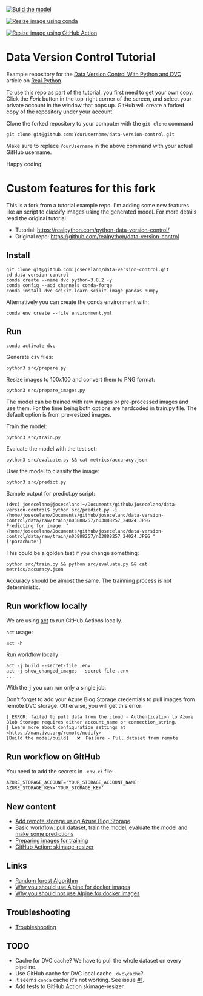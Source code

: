 [![Build the model](https://github.com/josecelano/data-version-control/actions/workflows/main.yml/badge.svg)](https://github.com/josecelano/data-version-control/actions/workflows/main.yml)

[![Resize image using conda](https://github.com/josecelano/data-version-control/actions/workflows/resize-image-conda.yml/badge.svg)](https://github.com/josecelano/data-version-control/actions/workflows/resize-image-conda.yml)

[![Resize image using GitHub Action](https://github.com/josecelano/data-version-control/actions/workflows/resize-image-with-action.yml/badge.svg)](https://github.com/josecelano/data-version-control/actions/workflows/resize-image-with-action.yml)

# Data Version Control Tutorial

Example repository for the [Data Version Control With Python and DVC](https://realpython.com/python-data-version-control/) article on [Real Python](https://realpython.com/).

To use this repo as part of the tutorial, you first need to get your own copy. Click the _Fork_ button in the top-right corner of the screen, and select your private account in the window that pops up. GitHub will create a forked copy of the repository under your account.

Clone the forked repository to your computer with the `git clone` command

```console
git clone git@github.com:YourUsername/data-version-control.git
```

Make sure to replace `YourUsername` in the above command with your actual GitHub username.

Happy coding!

# Custom features for this fork

This is a fork from a tutorial example repo. I'm adding some new features like an script to classify images using the generated model.
For more details read the original tutorial.

* Tutorial: https://realpython.com/python-data-version-control/
* Original repo: https://github.com/realpython/data-version-control

## Install

```
git clone git@github.com:josecelano/data-version-control.git
cd data-version-control
conda create --name dvc python=3.8.2 -y
conda config --add channels conda-forge
conda install dvc scikit-learn scikit-image pandas numpy
```

Alternatively you can create the conda environment with:

```
conda env create --file environment.yml
```

## Run

```
conda activate dvc
```

Generate csv files:
```
python3 src/prepare.py
```

Resize images to 100x100 and convert them to PNG format:
```
python3 src/prepare_images.py
```
The model can be trained with raw images or pre-processed images and use them. For the time being both options are hardcoded in train.py file.
The default option is from pre-resized images.

Train the model:
```
python3 src/train.py
```

Evaluate the model with the test set:
```
python3 src/evaluate.py && cat metrics/accuracy.json 
```

User the model to classify the image:
```
python3 src/predict.py
```

Sample output for predict.py script:
```
(dvc) josecelano@josecelano:~/Documents/github/josecelano/data-version-control$ python src/predict.py -i /home/josecelano/Documents/github/josecelano/data-version-control/data/raw/train/n03888257/n03888257_24024.JPEG
Predicting for image: " /home/josecelano/Documents/github/josecelano/data-version-control/data/raw/train/n03888257/n03888257_24024.JPEG "
['parachute']
```

This could be a golden test if you change something:
```
python src/train.py && python src/evaluate.py && cat metrics/accuracy.json
```
Accuracy should be almost the same. The trainning process is not deterministic.

## Run workflow locally

We are using [act](https://github.com/nektos/act) to run GitHub Actions locally.

`act` usage:
```
act -h
```

Run workflow locally:
```shell
act -j build --secret-file .env
act -j show_changed_images --secret-file .env
...
```
With the `j` you can run only a single job.

Don't forget to add your Azure Blog Storage credentials to pull images from remote DVC storage. Otherwise, you will get this error:

```
| ERROR: failed to pull data from the cloud - Authentication to Azure Blob Storage requires either account_name or connection_string.
| Learn more about configuration settings at <https://man.dvc.org/remote/modify>
[Build the model/build]   ❌  Failure - Pull dataset from remote
```

## Run workflow on GitHub

You need to add the secrets in `.env.ci` file:

```
AZURE_STORAGE_ACCOUNT='YOUR_STORAGE_ACCOUNT_NAME'
AZURE_STORAGE_KEY='YOUR_STORAGE_KEY'
```

## New content

* [Add remote storage using Azure Blog Storage](docs/azure-blob-storage.md).
* [Basic workflow: pull dataset, train the model, evaluate the model and make some predictions](docs/basic-workflow-with-dvc.md)
* [Preparing images for training](docs/preparing-images-for-training.md)
* [GitHub Action: skimage-resizer](docs/github-action-skimage-resizer.md)

## Links

* [Random forest Algorithm](https://inblog.in/Random-forest-r7gFle7V8L)
* [Why you should use Alpine for docker images](https://blog.realkinetic.com/building-minimal-docker-containers-for-python-applications-37d0272c52f3)
* [Why you should not use Alpine for docker images](https://pythonspeed.com/articles/alpine-docker-python/)

## Troubleshooting

* [Troubleshooting](docs/troubleshooting.md)

## TODO

* Cache for DVC cache? We have to pull the whole dataset on every pipeline.
* Use GitHub cache for DVC local cache `.dvc\cache`?
* It seems `conda` cache it's not working. See issue [#1](https://github.com/josecelano/data-version-control/issues/1).
* Add tests to GitHub Action skimage-resizer.